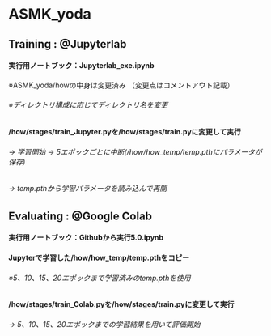 # ASMK_yoda
## Training : @Jupyterlab
#### 実行用ノートブック：Jupyterlab_exe.ipynb
 ※ASMK_yoda/howの中身は変更済み
 （変更点はコメントアウト記載）
###### ※ディレクトリ構成に応じてディレクトリ名を変更
#### /how/stages/train_Jupyter.pyを/how/stages/train.pyに変更して実行
######  → 学習開始 → 5エポックごとに中断(/how/how_temp/temp.pthにパラメータが保存)
######  → temp.pthから学習パラメータを読み込んで再開

## Evaluating : @Google Colab
#### 実行用ノートブック：Githubから実行5.0.ipynb
#### Jupyterで学習した/how/how_temp/temp.pthをコピー
###### ※5、10、15、20エポックまで学習済みのtemp.pthを使用
#### /how/stages/train_Colab.pyを/how/stages/train.pyに変更して実行
######  → 5、10、15、20エポックまでの学習結果を用いて評価開始
